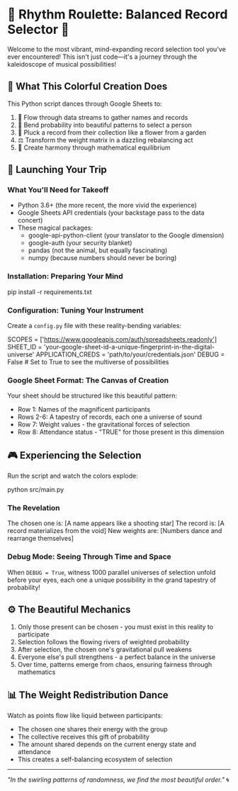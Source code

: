 # 🎵 Rhythm Roulette: Balanced Record Selector 🎲

Welcome to the most vibrant, mind-expanding record selection tool you've ever encountered! This isn't just code—it's a journey through the kaleidoscope of musical possibilities!

## 🧠 What This Colorful Creation Does

This Python script dances through Google Sheets to:

1. 🌊 Flow through data streams to gather names and records
2. 🎲 Bend probability into beautiful patterns to select a person
3. 🎯 Pluck a record from their collection like a flower from a garden
4. ⚖️ Transform the weight matrix in a dazzling rebalancing act
5. 🔄 Create harmony through mathematical equilibrium

## 🚀 Launching Your Trip

### What You'll Need for Takeoff

- Python 3.6+ (the more recent, the more vivid the experience)
- Google Sheets API credentials (your backstage pass to the data concert)
- These magical packages:
  - google-api-python-client (your translator to the Google dimension)
  - google-auth (your security blanket)
  - pandas (not the animal, but equally fascinating)
  - numpy (because numbers should never be boring)

### Installation: Preparing Your Mind

pip install -r requirements.txt

### Configuration: Tuning Your Instrument

Create a `config.py` file with these reality-bending variables:

SCOPES = ['https://www.googleapis.com/auth/spreadsheets.readonly']
SHEET_ID = 'your-google-sheet-id-a-unique-fingerprint-in-the-digital-universe'
APPLICATION_CREDS = 'path/to/your/credentials.json'
DEBUG = False  # Set to True to see the multiverse of possibilities

### Google Sheet Format: The Canvas of Creation

Your sheet should be structured like this beautiful pattern:
- Row 1: Names of the magnificent participants
- Rows 2-6: A tapestry of records, each one a universe of sound
- Row 7: Weight values - the gravitational forces of selection
- Row 8: Attendance status - "TRUE" for those present in this dimension

## 🎮 Experiencing the Selection

Run the script and watch the colors explode:

python src/main.py

### The Revelation

The chosen one is: [A name appears like a shooting star]
The record is: [A record materializes from the void]
New weights are: [Numbers dance and rearrange themselves]

### Debug Mode: Seeing Through Time and Space

When `DEBUG = True`, witness 1000 parallel universes of selection unfold before your eyes, each one a unique possibility in the grand tapestry of probability!

## ⚙️ The Beautiful Mechanics

1. Only those present can be chosen - you must exist in this reality to participate
2. Selection follows the flowing rivers of weighted probability
3. After selection, the chosen one's gravitational pull weakens
4. Everyone else's pull strengthens - a perfect balance in the universe
5. Over time, patterns emerge from chaos, ensuring fairness through mathematics

## 📊 The Weight Redistribution Dance

Watch as points flow like liquid between participants:
- The chosen one shares their energy with the group
- The collective receives this gift of probability
- The amount shared depends on the current energy state and attendance
- This creates a self-balancing ecosystem of selection

---

*"In the swirling patterns of randomness, we find the most beautiful order."* 🌀
